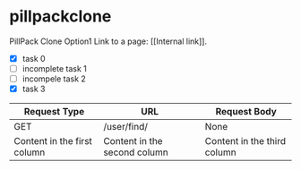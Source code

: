 # pillpackclone
PillPack Clone  Option1
Link to a page: [[Internal link]].
- [x] task 0
- [ ] incomplete task 1
- [ ] incompele task 2
- [x] task 3

Request Type | URL | Request Body
------------ | --- |-------------
GET | /user/find/ | None
Content in the first column | Content in the second column | Content in the third column
